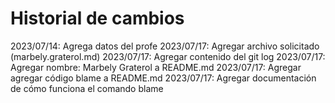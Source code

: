 # Historial de cambios

2023/07/14: Agrega datos del profe
2023/07/17: Agregar archivo solicitado (marbely.graterol.md)
2023/07/17: Agregar contenido del git log
2023/07/17: Agregar nombre: Marbely Graterol a README.md
2023/07/17: Agregar agregar código blame a README.md
2023/07/17: Agregar documentación de cómo funciona el comando blame